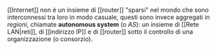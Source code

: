 [[Internet]] non è un insieme di [[router]] "sparsi" nel mondo che sono interconnessi tra loro in modo casuale, questi sono invece aggregati in _regioni_, chiamate __autonomous system__ (o _AS_): un insieme di [[Rete LAN|reti]], di [[indirizzo IP]] e di [[router]] sotto il controllo di una organizzazione (o consorzio).